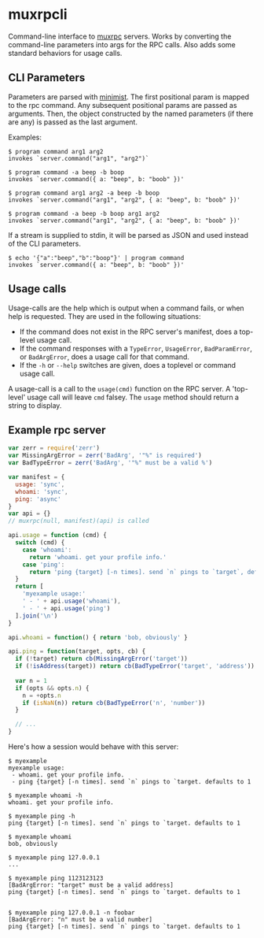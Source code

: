 # muxrpcli

Command-line interface to [muxrpc](https://github.com/ssbc/muxrpc) servers.
Works by converting the command-line parameters into args for the RPC calls.
Also adds some standard behaviors for usage calls.

## CLI Parameters

Parameters are parsed with [minimist](https://www.npmjs.com/package/minimist).
The first positional param is mapped to the rpc command.
Any subsequent positional params are passed as arguments.
Then, the object constructed by the named parameters (if there are any) is passed as the last argument.

Examples:

```
$ program command arg1 arg2
invokes `server.command("arg1", "arg2")`

$ program command -a beep -b boop
invokes `server.command({ a: "beep", b: "boob" })'

$ program command arg1 arg2 -a beep -b boop
invokes `server.command("arg1", "arg2", { a: "beep", b: "boob" })'

$ program command -a beep -b boop arg1 arg2 
invokes `server.command("arg1", "arg2", { a: "beep", b: "boob" })'
```

If a stream is supplied to stdin, it will be parsed as JSON and used instead of the CLI parameters.

```
$ echo '{"a":"beep","b":"boop"}' | program command
invokes `server.command({ a: "beep", b: "boob" })'
```


## Usage calls

Usage-calls are the help which is output when a command fails, or when help is requested.
They are used in the following situations:

 - If the command does not exist in the RPC server's manifest, does a top-level usage call.
 - If the command responses with a `TypeError`, `UsageError`, `BadParamError`, or `BadArgError`, does a usage call for that command.
 - If the `-h` or `--help` switches are given, does a toplevel or command usage call.

A usage-call is a call to the `usage(cmd)` function on the RPC server.
A 'top-level' usage call will leave `cmd` falsey.
The `usage` method should return a string to display.


## Example rpc server

```js
var zerr = require('zerr')
var MissingArgError = zerr('BadArg', '"%" is required')
var BadTypeError = zerr('BadArg', '"%" must be a valid %')

var manifest = {
  usage: 'sync',
  whoami: 'sync',
  ping: 'async'
}
var api = {}
// muxrpc(null, manifest)(api) is called

api.usage = function (cmd) {
  switch (cmd) {
    case 'whoami':
      return 'whoami. get your profile info.'
    case 'ping':
      return 'ping {target} [-n times]. send `n` pings to `target`, defaults to 1'
  }
  return [
    'myexample usage:'
    ' - ' + api.usage('whoami'),
    ' - ' + api.usage('ping')
  ].join('\n')
}

api.whoami = function() { return 'bob, obviously' }

api.ping = function(target, opts, cb) {
  if (!target) return cb(MissingArgError('target'))
  if (!isAddress(target)) return cb(BadTypeError('target', 'address'))
  
  var n = 1
  if (opts && opts.n) {
    n = +opts.n
    if (isNaN(n)) return cb(BadTypeError('n', 'number'))
  }

  // ...
}
```

Here's how a session would behave with this server:

```
$ myexample
myexample usage:
 - whoami. get your profile info.
 - ping {target} [-n times]. send `n` pings to `target. defaults to 1

$ myexample whoami -h
whoami. get your profile info.

$ myexample ping -h
ping {target} [-n times]. send `n` pings to `target. defaults to 1

$ myexample whoami
bob, obviously

$ myexample ping 127.0.0.1
...

$ myexample ping 1123123123
[BadArgError: "target" must be a valid address]
ping {target} [-n times]. send `n` pings to `target. defaults to 1


$ myexample ping 127.0.0.1 -n foobar
[BadArgError: "n" must be a valid number]
ping {target} [-n times]. send `n` pings to `target. defaults to 1
```